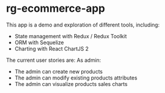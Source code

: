 # rg-ecommerce-app
This app is a demo and exploration of different tools, including:

<ul>
  <li>State management with Redux / Redux Toolkit</li>
  <li>ORM with Sequelize</li>
  <li>Charting with React ChartJS 2</li>
</ul>

The current user stories are:
As admin:
<ul>
  <li>The admin can create new products</li>
  <li>The admin can modify existing products attributes</li>
  <li>The admin can visualize products sales charts</li>
</ul>
